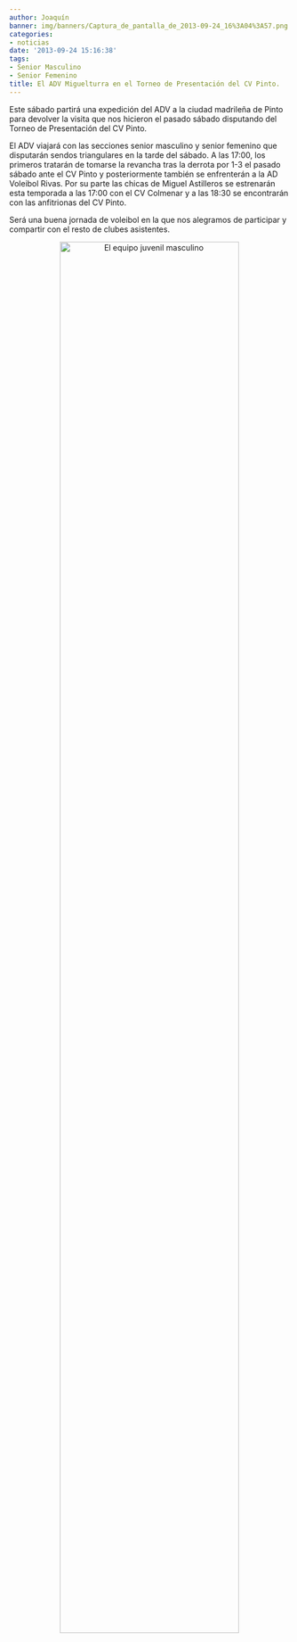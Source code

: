 ```yaml
---
author: Joaquín
banner: img/banners/Captura_de_pantalla_de_2013-09-24_16%3A04%3A57.png
categories:
- noticias
date: '2013-09-24 15:16:38'
tags:
- Senior Masculino
- Senior Femenino
title: El ADV Miguelturra en el Torneo de Presentación del CV Pinto.
---
```


Este sábado partirá una expedición del ADV a la ciudad madrileña de Pinto para devolver la visita que nos hicieron el pasado sábado disputando del Torneo de Presentación del CV Pinto.

El ADV viajará con las secciones senior masculino y senior femenino que disputarán sendos triangulares en la tarde del sábado. A las 17:00, los primeros tratarán de tomarse la revancha tras la derrota por 1-3 el pasado sábado ante el CV Pinto y posteriormente también se enfrenterán a la AD Voleibol Rivas. Por su parte las chicas de Miguel Astilleros se estrenarán esta temporada a las 17:00 con el CV Colmenar y a las 18:30 se encontrarán con las anfitrionas del CV Pinto.

Será una buena jornada de voleibol en la que nos alegramos de participar y compartir con el resto de clubes asistentes.

<center>
<a target="_new" href="http://www.advmiguelturra.org/img/banners/Captura%20de%20pantalla%20de%202013-09-24%2016%3A04%3A57.png"> 
<img alt="El equipo juvenil masculino" width="80%" align="center" src="http://www.advmiguelturra.org/img/banners/Captura%20de%20pantalla%20de%202013-09-24%2016%3A04%3A57.png"/> </a>
</center>

